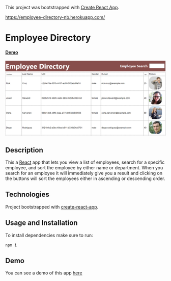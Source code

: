 This project was bootstrapped with [Create React App](https://github.com/facebook/create-react-app).

https://employee-directory-nb.herokuapp.com/

# Employee Directory
 #### [Demo](https://employee-directory-nb.herokuapp.com//)
![Employee Directory Screenshot](employee-directory.png)

## Description

This a [React](https://reactjs.org/) app that lets you view a list of employees, search for a specific employee, 
and sort the employee by either name or department. When you search for an employee it will immediately give you a 
result and clicking on the buttons will sort the employees either in ascending or descending order.
      

## Technologies

Project bootstrapped with [create-react-app](https://reactjs.org/docs/create-a-new-react-app.html#create-react-app). 

## Usage and Installation
 
 To install dependencies make sure to run:

```
npm i
```

## Demo

You can see a demo of this app [here](https://employee-directory-nb.herokuapp.com/)



